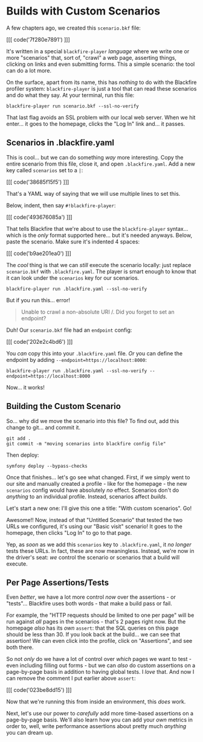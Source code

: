 # Builds with Custom Scenarios

A few chapters ago, we created this `scenario.bkf` file:

[[[ code('7f280e7891') ]]]

It's written in a special `blackfire-player` *language* where we write one or more
"scenarios" that, sort of, "crawl" a web page, asserting things, clicking on
links and even submitting forms. This a simple scenario: the tool can do a lot more.

On the surface, apart from its name, this has *nothing* to do with the Blackfire
profiler system: `blackfire-player` is just a tool that can read these scenarios
and do what they say. At your terminal, run this file:

```terminal
blackfire-player run scenario.bkf --ssl-no-verify
```

That last flag avoids an SSL problem with our local web server. When we hit enter...
it goes to the homepage, clicks the "Log In" link and... it passes.

## Scenarios in .blackfire.yaml

This is cool... but we can do something *way* more interesting. Copy the entire
scenario from this file, close it, and open `.blackfire.yaml`. Add a new key
called `scenarios` set to a `|`:

[[[ code('38685f15f5') ]]]

That's a YAML way of saying that we will use multiple lines to set this.

Below, indent, then say `#!blackfire-player`:

[[[ code('493676085a') ]]] 

That tells Blackfire that we're about to use the `blackfire-player` syntax...
which is the *only* format supported here... but it's needed anyways. Below,
paste the scenario. Make sure it's indented 4 spaces:

[[[ code('b9ae201ea0') ]]]

The *cool* thing is that we can *still* execute the scenario locally: just replace
`scenario.bkf` with `.blackfire.yaml`. The player is smart enough to know that it
can look under the `scenarios` key for our scenarios.

```terminal-silent
blackfire-player run .blackfire.yaml --ssl-no-verify
```

But if you run this... error!

> Unable to crawl a non-absolute URI /. Did you forget to set an endpoint?

Duh! Our `scenario.bkf` file had an `endpoint` config:

[[[ code('202e2c4bd6') ]]]

You *can* copy this into your `.blackfire.yaml` file. *Or* you can define
the endpoint by adding `--endpoint=https://localhost:8000`:

```terminal-silent
blackfire-player run .blackfire.yaml --ssl-no-verify --endpoint=https://localhost:8000
```

Now... it works!

## Building the Custom Scenario

So... why did we move the scenario into this file? To find out, add this change
to git... and commit it.

```terminal-silent
git add .
git commit -m "moving scenarios into blackfire config file"
```

Then deploy:

```terminal
symfony deploy --bypass-checks
```

Once that finishes... let's go see what changed. First, if we simply went to our
site and manually created a profile - like for the homepage - the new `scenarios`
config would have absolutely *no* effect. Scenarios don't do *anything* to an
individual profile. Instead, scenarios affect *builds*.

Let's start a new one: I'll give this one a title: "With custom scenarios". Go!

Awesome!! Now, instead of that "Untitled Scenario" that tested the two URLs we
configured, it's using our "Basic visit" scenario! It goes to the homepage, then
clicks "Log In" to go to that page.

Yep, as *soon* as we add this `scenarios` key to `.blackfire.yaml`, it
*no longer* tests these URLs. In fact, these are now meaningless. Instead, we're
now in the driver's seat: *we* control the scenario or scenarios that a build
will execute.

## Per Page Assertions/Tests

Even *better*, we have a lot more control *now* over the assertions - or "tests"...
Blackfire uses both words - that make a build pass or fail.

For example, the "HTTP requests should be limited to one per page" will be
run against *all* pages in the scenarios - that's 2 pages right now. But the
homepage *also* has its *own* `assert`: that the SQL queries on this page should
be less than 30. If you look back at the build... we can see that assertion!
We can even click into the profile, click on "Assertions", and see both there.

So not *only* do we have a lot of control over *which* pages we want to test - even
including filling out forms - but we can *also* do custom assertions on a
page-by-page basis in addition to having global tests. I *love* that. And now I
can remove the comment I put earlier above `assert`:

[[[ code('023be8dd15') ]]]

Now that we're running this from inside an environment, this *does* work.

Next, let's use our power to *carefully* add more time-based assertions on a
page-by-page basis. We'll also learn how you can add your *own* metrics in order
to, well, write performance assertions about pretty much *anything* you can dream
up.
